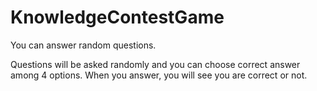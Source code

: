 # KnowledgeContestGame
You can answer random questions.

Questions will be asked randomly and you can choose correct answer among 4 options.
When you answer, you will see you are correct or not.
